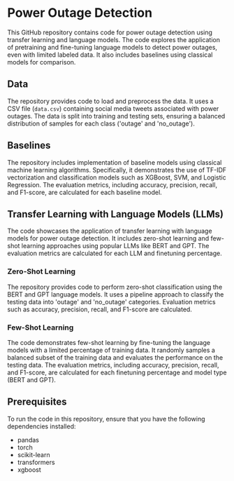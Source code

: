 # Power Outage Detection

This GitHub repository contains code for power outage detection using transfer learning and language models. The code explores the application of pretraining and fine-tuning language models to detect power outages, even with limited labeled data. It also includes baselines using classical models for comparison.

## Data
The repository provides code to load and preprocess the data. It uses a CSV file (`data.csv`) containing social media tweets associated with power outages. The data is split into training and testing sets, ensuring a balanced distribution of samples for each class ('outage' and 'no_outage').

## Baselines
The repository includes implementation of baseline models using classical machine learning algorithms. Specifically, it demonstrates the use of TF-IDF vectorization and classification models such as XGBoost, SVM, and Logistic Regression. The evaluation metrics, including accuracy, precision, recall, and F1-score, are calculated for each baseline model.

## Transfer Learning with Language Models (LLMs)
The code showcases the application of transfer learning with language models for power outage detection. It includes zero-shot learning and few-shot learning approaches using popular LLMs like BERT and GPT. The evaluation metrics are calculated for each LLM and finetuning percentage.

### Zero-Shot Learning
The repository provides code to perform zero-shot classification using the BERT and GPT language models. It uses a pipeline approach to classify the testing data into 'outage' and 'no_outage' categories. Evaluation metrics such as accuracy, precision, recall, and F1-score are calculated.

### Few-Shot Learning
The code demonstrates few-shot learning by fine-tuning the language models with a limited percentage of training data. It randomly samples a balanced subset of the training data and evaluates the performance on the testing data. The evaluation metrics, including accuracy, precision, recall, and F1-score, are calculated for each finetuning percentage and model type (BERT and GPT).

## Prerequisites
To run the code in this repository, ensure that you have the following dependencies installed:

- pandas
- torch
- scikit-learn
- transformers
- xgboost
